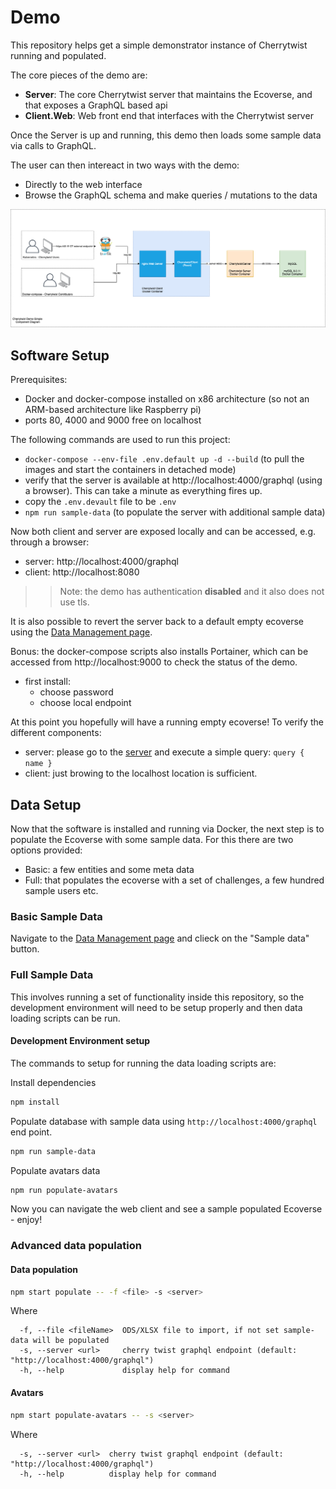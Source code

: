 # Demo

This repository helps get a simple demonstrator instance of Cherrytwist running and populated.

The core pieces of the demo are:

- **Server**: The core Cherrytwist server that maintains the Ecoverse, and that exposes a GraphQL based api
- **Client.Web**: Web front end that interfaces with the Cherrytwist server

Once the Server is up and running, this demo then loads some sample data via calls to GraphQL.

The user can then intereact in two ways with the demo:

- Directly to the web interface
- Browse the GraphQL schema and make queries / mutations to the data

![ComponentDiagram](./design/ComponentDiagram.png)

## Software Setup

Prerequisites:

- Docker and docker-compose installed on x86 architecture (so not an ARM-based architecture like Raspberry pi)
- ports 80, 4000 and 9000 free on localhost

The following commands are used to run this project:

- `docker-compose --env-file .env.default up -d --build` (to pull the images and start the containers in detached mode)
- verify that the server is available at http://localhost:4000/graphql (using a browser). This can take a minute as everything fires up.
- copy the `.env.devault` file to be `.env`
- `npm run sample-data` (to populate the server with additional sample data)

Now both client and server are exposed locally and can be accessed, e.g. through a browser:

- server: http://localhost:4000/graphql
- client: http://localhost:8080

> > Note: the demo has authentication **disabled** and it also does not use tls.

It is also possible to revert the server back to a default empty ecoverse using the [Data Management page](http://localhost:4000/data-management).

Bonus: the docker-compose scripts also installs Portainer, which can be accessed from http://localhost:9000 to check the status of the demo.

- first install:
  - choose password
  - choose local endpoint

At this point you hopefully will have a running empty ecoverse! To verify the different components:

- server: please go to the [server](http://localhost:4000/graphql) and execute a simple query: `query { name }`
- client: just browing to the localhost location is sufficient.

## Data Setup

Now that the software is installed and running via Docker, the next step is to populate the Ecoverse with some sample data. For this there are two options provided:

- Basic: a few entities and some meta data
- Full: that populates the ecoverse with a set of challenges, a few hundred sample users etc.

### Basic Sample Data

Navigate to the [Data Management page](http://localhost:4000/data-management) and clieck on the "Sample data" button.

### Full Sample Data

This involves running a set of functionality inside this repository, so the development environment will need to be setup properly and then data loading scripts can be run.

#### **Development Environment setup**

The commands to setup for running the data loading scripts are:

Install dependencies

```bash
npm install
```

Populate database with sample data using `http://localhost:4000/graphql` end point.

```bash
npm run sample-data
```

Populate avatars data

```bash
npm run populate-avatars
```

Now you can navigate the web client and see a sample populated Ecoverse - enjoy!

### Advanced data population

#### Data population

```bash
npm start populate -- -f <file> -s <server>
```

Where

```
  -f, --file <fileName>  ODS/XLSX file to import, if not set sample-data will be populated
  -s, --server <url>     cherry twist graphql endpoint (default: "http://localhost:4000/graphql")
  -h, --help             display help for command
```

#### Avatars

```bash
npm start populate-avatars -- -s <server>
```

Where

```
  -s, --server <url>  cherry twist graphql endpoint (default: "http://localhost:4000/graphql")
  -h, --help          display help for command
```